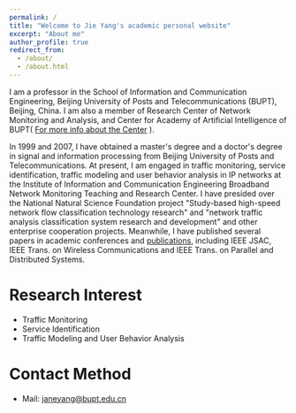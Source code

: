 ```yaml
---
permalink: /
title: "Welcome to Jie Yang's academic personal website"
excerpt: "About me"
author_profile: true
redirect_from: 
  - /about/
  - /about.html
---
```


I am a professor in the School of Information and Communication Engineering, Beijing University of Posts and Telecommunications (BUPT), Beijing, China. I am also a member of Research Center of Network Monitoring and Analysis, and Center for Academy of Artificial Intelligence of BUPT( [For more info about the Center](https://bupt.io/) ).

In 1999 and 2007, I have obtained a master's degree and a doctor's degree in signal and information processing from Beijing University of Posts and Telecommunications. At present, I am engaged in traffic monitoring, service identification, traffic modeling and user behavior analysis in IP networks at the Institute of Information and Communication Engineering Broadband Network Monitoring Teaching and Research Center. I have presided over the National Natural Science Foundation project "Study-based high-speed network flow classification technology research" and "network traffic analysis classification system research and development" and other enterprise cooperation projects. Meanwhile, I have published several papers in academic conferences and [publications](/publications), including IEEE JSAC, IEEE Trans. on Wireless Communications and IEEE Trans. on Parallel and Distributed Systems.

Research Interest
======
* Traffic Monitoring
* Service Identification
* Traffic Modeling and User Behavior Analysis

Contact Method
======
* Mail: janeyang@bupt.edu.cn

